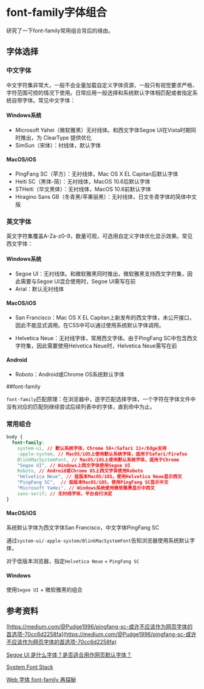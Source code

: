 # font-family字体组合

研究了一下font-family常用组合背后的缘由。

## 字体选择

### 中文字体

中文字符集非常大，一般不会全量加载自定义字体资源，一般只有视觉要求严格、字符范围可控的情况下使用。日常应用一般选择和系统默认字体相匹配或者指定系统自带字体。常见中文字体：

#### Windows系统

- Microsoft Yahei（微软雅黑）无衬线体。和西文字体Segoe UI在Vista时期同时推出，为 ClearType 提供优化
- SimSun（宋体）：衬线体，默认字体

#### MacOS/iOS

- PingFang SC（苹方）：无衬线体，Mac OS X EL Capitan后默认字体
- Heiti SC（黑体-简）：无衬线体，MacOS 10.6后默认字体
- STHeiti（华文黑体）：无衬线体，MacOS 10.6前默认字体
- Hiragino Sans GB（冬青黑/苹果丽黑）：无衬线体，日文冬青字体的简体中文版



### 英文字体

英文字符集覆盖A-Za-z0-9，数量可观，可选用自定义字体优化显示效果。常见西文字体：

#### Windows系统

- Segoe UI：无衬线体。和微软雅黑同时推出，微软雅黑支持西文字符集，因此需要与Segoe UI混合使用时，Segoe UI需写在前
- Arial：默认无衬线体

#### MacOS/iOS

- San Francisco：Mac OS X EL Capitan上新发布的西文字体，未公开接口，因此不能显式调用。在CSS中可以通过使用系统默认字体调用。

- Helvetica Neue：无衬线字体，常用西文字体。由于PingFang SC中包含西文字符集，因此需要使用Helvetica Neue时，Helvetica Neue需写在前

#### Android

- Roboto：Android或Chrome OS系统默认字体

##font-family

`font-family`匹配原理：在浏览器中，逐字匹配选择字体，一个字符在字体文件中没有对应的匹配则继续尝试后续列表中的字体，直到命中为止。

### 常用组合

``` css
body {
  font-family: 
    system-ui, // 默认系统字体，Chrome 56+/Safari 11+/Edge支持
    -apple-system, // MacOS/iOS上使用默认系统字体，适用于Safari/Firefox
    BlinkMacSystemFont, // MacOS/iOS上使用默认系统字体，适用于Chrome
    "Segoe UI", // Windows上西文字体使用Segoe UI
    Roboto, // Android或Chrome OS上西文字体使用Roboto
    "Helvetica Neue", // 低版本MacOS/iOS，使用Helvetica Neue显示西文
    "PingFang SC",	// 低版本MacOS/iOS，使用PingFang SC显示中文
    "Microsoft YaHei", // Windows系统使用微软雅黑显示中西文
    sans-serif; // 无衬线字体，平台自行决定
}
```

#### MacOS/iOS

系统默认字体为西文字体San Francisco，中文字体PingFang SC

通过`system-ui/-apple-system/BlinkMacSystemFont`告知浏览器使用系统默认字体，

对于低版本浏览器，指定`Helvetica Neue` + `PingFang SC`

#### Windows

使用`Segoe UI` + 微软雅黑的组合

## 参考资料

[https://medium.com/@Pudge1996/pingfang-sc-或许不应该作为网页字体的首选项-70cc6d2258fa](https://medium.com/@Pudge1996/pingfang-sc-或许不应该作为网页字体的首选项-70cc6d2258fa)

[Segoe UI 是什么字体？是否适合用作网页默认字体？](https://www.zhihu.com/question/20382671/answer/14964799)

[System Font Stack](https://css-tricks.com/snippets/css/system-font-stack/)

[Web 字体 font-family 再探秘](https://www.cnblogs.com/coco1s/p/11350642.html)